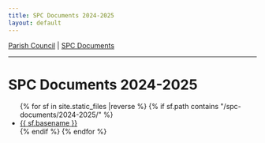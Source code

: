 ```yaml
---
title: SPC Documents 2024-2025
layout: default
---
```


[Parish Council](../..) | [SPC Documents](..)

-----


# SPC Documents 2024-2025

<ul class="flist">
{% for  sf in site.static_files |reverse %}
 {% if sf.path contains "/spc-documents/2024-2025/" %}
  <li>
   <a href="{{sf.path}}">{{ sf.basename }}</a>
  </li>
  {% endif %}
{% endfor %}
</ul>

